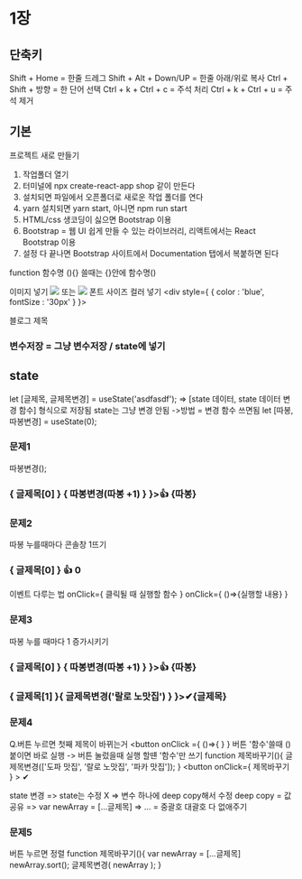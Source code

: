 # 1장

## 단축키

Shift + Home = 한줄 드레그
Shift + Alt + Down/UP = 한줄 아래/위로 복사
Ctrl + Shift + 방향 = 한 단어 선택
Ctrl + k + Ctrl + c = 주석 처리
Ctrl + k + Ctrl + u = 주석 제거


## 기본

프로젝트 새로 만들기
1. 작업폴더 열기
2. 터미널에 npx create-react-app shop 같이 만든다
3. 설치되면 파일에서 오픈폴더로 새로운 작업 폴더를 연다
4. yarn 설치되면 yarn start, 아니면 npm run start
5. HTML/css 생코딩이 싫으면 Bootstrap 이용
6. Bootstrap = 웹 UI 쉽게 만들 수 있는 라이브러리, 리액트에서는 React Bootstrap 이용
7. 설정 다 끝나면 Bootstrap 사이트에서 Documentation 탭에서 복붙하면 된다

function 함수명 (){}
쓸때는 {}안에 함수명()

이미지 넣기 <img src={logo}/> 또는 <img src="asdf.jpg" />
폰트 사이즈 컬러 넣기 <div style={ { color : 'blue', fontSize : '30px' } }>

블로그 제목 <h3>

변수저장 = 그냥 변수저장 / state에 넣기

## state

let [글제목, 글제목변경] = useState('asdfasdf');
 => [state 데이터, state 데이터 변경 함수] 형식으로 저장됨
state는 그냥 변경 안됨 ->방법 = 변경 함수 쓰면됨
let [따봉, 따봉변경] = useState(0);

### 문제1
따봉변경();
<h3>{ 글제목[0] } <span onClick={ ()=>{ 따봉변경(따봉 +1) } }>👍</span> {따봉} </h3>

### 문제2
따봉 누를때마다 콘솔창 1뜨기
<h3>{ 글제목[0] } <span onClick={ console.log(1) }>👍</span> 0 </h3>

이벤트 다루는 법
onClick={ 클릭될 때 실행할 함수 }
onClick={ ()=>{실행할 내용} }

### 문제3
따봉 누를 때마다 1 증가시키기
<h3>{ 글제목[0] } <span onClick={ ()=>{ 따봉변경(따봉 +1) } }>👍</span> {따봉} </h3>
<h3>{ 글제목[1] }<span onClick ={ ()=>{ 글제목변경('랄로 노맛집') } }>✔</span>{글제목}</h3>

### 문제4
Q.버튼 누르면 첫째 제목이 바뀌는거
<button onClick ={ ()=>{  } } 버튼 </button>
'함수'쓸때 ()붙이면 바로 실행 -> 버튼 눌렀을때 실행 할떈 '함수'만 쓰기
  function 제목바꾸기(){
    글제목변경(['도파 맛집', '랄로 노맛집', '파카 맛집']);
  }
      <button onClick={ 제목바꾸기 } > ✔ </button>

state 변경 => state는 수정 X => 변수 하나에 deep copy해서 수정
deep copy = 값공유 => var newArray = [...글제목] => ... = 중괄호 대괄호 다 없애주기

### 문제5
버튼 누르면 정렬
  function 제목바꾸기(){
    var newArray = [...글제목]
    newArray.sort();
    글제목변경( newArray );
  }

